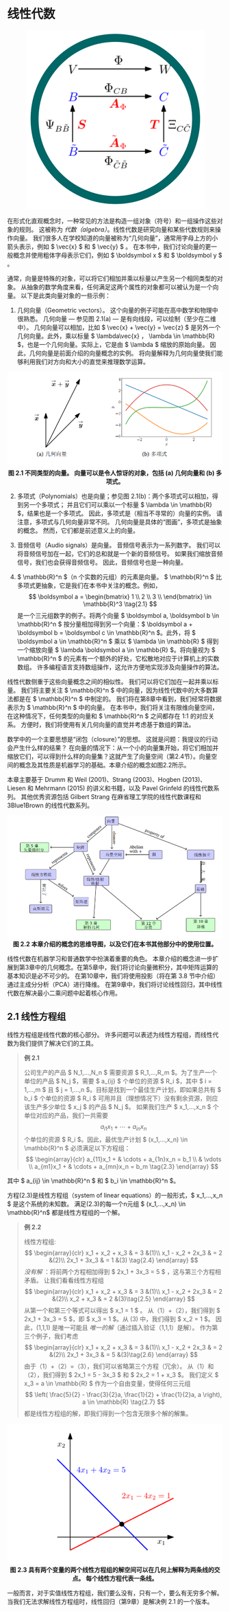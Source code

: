 # 线性代数

<p align="center">
  <img src="https://raw.githubusercontent.com/dxxzst/mml-book-chinese/main/docs/images/LinearAlgebra.png" alt="LinearA lgebra" title="线性代数 LinearA lgebra" /><br>
</p>

在形式化直观概念时，一种常见的方法是构造一组对象（符号）和一组操作这些对象的规则。 这被称为 _代数（algebra）_。线性代数是研究向量和某些代数规则来操作向量。 我们很多人在学校知道的向量被称为“几何向量”，通常用字母上方的小箭头表示，例如 $ \vec{x} $ 和 $ \vec{y} $ 。 在本书中，我们讨论向量的更一般概念并使用粗体字母表示它们，例如 $ \boldsymbol x $ 和 $ \boldsymbol y $ 。

通常，向量是特殊的对象，可以将它们相加并乘以标量以产生另一个相同类型的对象。 从抽象的数学角度来看，任何满足这两个属性的对象都可以被认为是一个向量。 以下是此类向量对象的一些示例：

1. 几何向量（Geometric vectors）。 这个向量的例子可能在高中数学和物理中很熟悉。 几何向量 — 参见图 2.1(a) — 是有向线段，可以绘制（至少在二维中）。 几何向量可以相加，比如 $ \vec{x} +  \vec{y} = \vec{z} $ 是另外一个几何向量。此外，乘以标量 $ \lambda\vec{x} $，$ \lambda \in \mathbb{R} $，也是一个几何向量。实际上，它是由 $ \lambda $ 缩放的原始向量。 因此，几何向量是前面介绍的向量概念的实例。 将向量解释为几何向量使我们能够利用我们对方向和大小的直觉来推理数学运算。

<p align="center">
  <img src="https://raw.githubusercontent.com/dxxzst/mml-book-chinese/main/docs/images/Figure2.1.png" alt="不同类型的向量。 向量可以是令人惊讶的对象，包括 (a) 几何向量和 (b) 多项式。" title="不同类型的向量。 向量可以是令人惊讶的对象，包括 (a) 几何向量和 (b) 多项式。" /><br>
  <b>图 2.1 不同类型的向量。 向量可以是令人惊讶的对象，包括 (a) 几何向量和 (b) 多项式。</b><br>
</p>

2. 多项式（Polynomials）也是向量；参见图 2.1(b)：两个多项式可以相加，得到另一个多项式； 并且它们可以乘以一个标量 $ \lambda \in \mathbb{R} $，结果也是一个多项式。 因此，多项式是（相当不寻常的）向量的实例。 请注意，多项式与几何向量非常不同。 几何向量是具体的“图画”，多项式是抽象的概念。 然而，它们都是前述意义上的向量。

3. 音频信号（Audio signals）是向量。 音频信号表示为一系列数字。 我们可以将音频信号加在一起，它们的总和就是一个新的音频信号。 如果我们缩放音频信号，我们也会获得音频信号。 因此，音频信号也是一种向量。

4. $ \mathbb{R}^n $（n 个实数的元组）的元素是向量。  $ \mathbb{R}^n $ 比多项式更抽象，它是我们在本书中关注的概念。例如，
$$ \boldsymbol a = \begin{bmatrix} 1 \\ 2 \\ 3 \\ \end{bmatrix} \in \mathbb{R}^3 \tag{2.1} $$
是一个三元组数字的例子。将两个向量 $ \boldsymbol a, \boldsymbol b \in \mathbb{R}^n $ 按分量相加得到另一个向量：$ \boldsymbol a + \boldsymbol b = \boldsymbol c \in \mathbb{R}^n $。此外，将 $ \boldsymbol a \in \mathbb{R}^n $ 乘以 $ \lambda \in \mathbb{R} $ 得到一个缩放向量 $ \lambda \boldsymbol a \in \mathbb{R} $。将向量视为 $ \mathbb{R}^n $ 的元素有一个额外的好处，它松散地对应于计算机上的实数数组。 许多编程语言支持数组操作，这允许方便地实现涉及向量操作的算法。

线性代数侧重于这些向量概念之间的相似性。 我们可以将它们加在一起并乘以标量。 我们将主要关注 $ \mathbb{R}^n $ 中的向量，因为线性代数中的大多数算法都是在 $ \mathbb{R}^n $ 中制定的。 我们将在第8章中看到，我们经常将数据表示为 $ \mathbb{R}^n $ 中的向量。 在本书中，我们将关注有限维向量空间，在这种情况下，任何类型的向量和 $ \mathbb{R}^n $ 之间都存在 1:1 的对应关系。 方便时，我们将使用有关几何向量的直觉并考虑基于数组的算法。

数学中的一个主要思想是“闭包（closure）”的思想。 这就是问题：我提议的行动会产生什么样的结果？ 在向量的情况下：从一个小的向量集开始，将它们相加并缩放它们，可以得到什么样的向量集？这就产生了向量空间（第2.4节）。向量空间的概念及其性质是机器学习的基础。本章介绍的概念如图2.2所示。

本章主要基于 Drumm 和 Weil (2001)、Strang (2003)、Hogben (2013)、Liesen 和 Mehrmann (2015) 的讲义和书籍，以及 Pavel Grinfeld 的线性代数系列。 其他优秀资源包括 Gilbert Strang 在麻省理工学院的线性代数课程和 3Blue1Brown 的线性代数系列。

<p align="center">
  <img src="https://raw.githubusercontent.com/dxxzst/mml-book-chinese/main/docs/images/Figure2.2.png" alt="图 2.2 本章介绍的概念的思维导图，以及它们在本书其他部分中的使用位置。" title="图 2.2 本章介绍的概念的思维导图，以及它们在本书其他部分中的使用位置。" /><br>
   <b>图 2.2 本章介绍的概念的思维导图，以及它们在本书其他部分中的使用位置。</b><br>
</p>


线性代数在机器学习和普通数学中扮演着重要的角色。 本章介绍的概念进一步扩展到第3章中的几何概念。在第5章中，我们将讨论向量微积分，其中矩阵运算的基本知识是必不可少的。 在第10章中，我们将使用投影（将在第 3.8 节中介绍）通过主成分分析（PCA）进行降维。 在第9章中，我们将讨论线性回归，其中线性代数在解决最小二乘问题中起着核心作用。

## 2.1 线性方程组

线性方程组是线性代数的核心部分。 许多问题可以表述为线性方程组，而线性代数为我们提供了解决它们的工具。

> 
> **例 2.1**
> 
> 公司生产的产品 $ N_1,...,N_n $ 需要资源 $ R_1,...,R_m $。为了生产一个单位的产品 $ N_j $，需要 $ a_{ij} $ 个单位的资源 $ R_i $，其中 $ i = 1,...,m $ 且 $ j = 1,...,n $。目标是找到一个最佳生产计划，即如果总共有 $ b_i $ 个单位的资源 $ R_i $ 可用并且（理想情况下）没有剩余资源，则应该生产多少单位 $ x_j $ 的产品 $ N_j $。
> 如果我们生产 $ x_1,...,x_n $ 个单位对应的产品，我们一共需要 $$ a_{i1}x_1 + \cdots + a_{in}x_n \tag{2.2} $$ 个单位的资源 $ R_i $。因此，最优生产计划 $ (x_1,...,x_n) \in \mathbb{R}^n $ 必须满足以下方程组：
$$ 
\begin{array}{clr}
  a_{11}x_1 + & \cdots + a_{1n}x_n = b_1 \\
      & \vdots \\
  a_{m1}x_1 + &  \cdots + a_{mn}x_n = b_m \tag{2.3}
\end{array}
$$

其中 $ a_{ij} \in \mathbb{R}^n $ 和 $ b_i \in \mathbb{R}^n $。
> 

方程(2.3)是线性方程组（system of linear equations）的一般形式，$ x_1,...,x_n $ 是这个系统的未知数。 满足(2.3)的每一个n元组 $ (x_1,...,x_n) \in \mathbb{R}^n$ 都是线性方程组的一个解。

> 
> **例 2.2**
>
> 线性方程组:
$$
\begin{array}{clr}
  x_1 + x_2 + x_3 & = 3 &(1)\\
  x_1 - x_2 + 2x_3 & = 2 &(2)\\
  2x_1 + 3x_3 & = 1 &(3) \tag{2.4}
\end{array}
$$
>  _没有解_ ：将前两个方程相加得到 $ 2x_1 + 3x_3 = 5 $ ，这与第三个方程相矛盾。
> 让我们看看线性方程组
$$
\begin{array}{clr}
  x_1 + x_2 + x_3 & = 3 &(1)\\
  x_1 - x_2 + 2x_3 & = 2 &(2)\\
  x_2 + x_3 & = 2 &(3)\tag{2.5}
\end{array}
$$
> 从第一个和第三个等式可以得出 $ x_1 = 1 $ 。 从（1）+（2），我们得到 $ 2x_1 + 3x_3 = 5 $，即 $ x_3 = 1 $。从 (3) 中，我们得到 $ x_2 = 1 $。 因此，(1,1,1) 是唯一可能且 _唯一的解_（通过插入验证（1,1,1）是解）。
> 作为第三个例子，我们考虑
$$
\begin{array}{clr}
  x_1 + x_2 + x_3 & = 3 &(1)\\
  x_1 - x_2 + 2x_3 & = 2 &(2)\\
  2x_1 + 3x_3 & = 5 &(3)\tag{2.6}
\end{array}
$$
> 由于（1）+（2）=（3），我们可以省略第三个方程（冗余）。 从（1）和（2），我们得到 $ 2x_1 = 5 - 3x_3 $ 和 $ 2x_2 = 1 + x_3 $。 我们定义 $ x_3 = a \in \mathbb{R} $ 作为一个自由变量，使得任何三元组
$$
\left( \frac{5}{2} - \frac{3}{2}a, \frac{1}{2} + \frac{1}{2}a, a \right), a \in \mathbb{R} \tag{2.7}
$$
> 都是线性方程组的解，即我们得到一个包含无限多个解的解集。

<p align="center">
  <img src="https://raw.githubusercontent.com/dxxzst/mml-book-chinese/main/docs/images/Figure2.3.png" alt="图 2.3 具有两个变量的两个线性方程组的解空间可以在几何上解释为两条线的交点。 每个线性方程代表一条线。" title="图 2.3 具有两个变量的两个线性方程组的解空间可以在几何上解释为两条线的交点。 每个线性方程代表一条线。" /><br>
   <b>图 2.3 具有两个变量的两个线性方程组的解空间可以在几何上解释为两条线的交点。 每个线性方程代表一条线。</b><br>
</p>

一般而言，对于实值线性方程组，我们要么没有，只有一个，要么有无穷多个解。 当我们无法求解线性方程组时，线性回归（第9章）是解决例 2.1 的一个版本。

